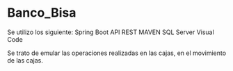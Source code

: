 # Banco_Bisa

Se utilizo los siguiente:
      Spring Boot  API REST
      MAVEN
      SQL Server
      Visual Code

Se trato de emular las operaciones realizadas en las cajas, en el movimiento de las cajas.
